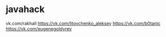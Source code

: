 # javahack

vk.com/rakhall
https://vk.com/litovchenko_aleksey
https://vk.com/b0tanic
https://vk.com/eugenegoldyrev
